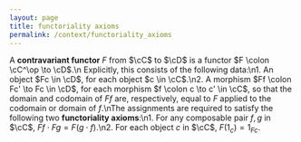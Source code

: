 ```yaml
---
layout: page
title: functoriality axioms
permalink: /context/functoriality_axioms
---
```

A **contravariant functor** $F$ from $\cC$ to $\cD$ is a functor $F \colon \cC^\op \to \cD$.\n Explicitly, this consists of the following data:\n1. An object $Fc \in \cD$, for each object $c \in \cC$.\n2. A morphism $Ff \colon Fc' \to Fc \in \cD$, for each morphism $f \colon c \to c' \in \cC$, so that the domain and codomain of $Ff$ are, respectively, equal to $F$ applied to the codomain or domain of $f$.\nThe assignments are required to satisfy the following two **functoriality axioms**:\n1. For any composable pair $f,g$ in $\cC$, $Ff \cdot Fg = F(g \cdot f)$.\n2. For each object $c$ in $\cC$, $F(1_c) = 1_{Fc}$.
